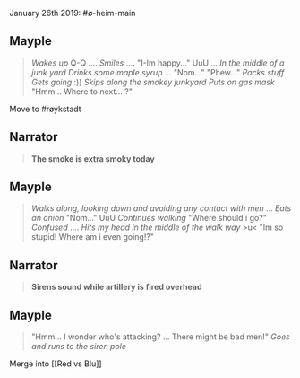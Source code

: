 January 26th 2019:
#ø-heim-main

Mayple
---
> _Wakes up_
> Q-Q ....
> _Smiles_ ....
> "I-Im happy..."
> UuU ...
> _In the middle of a junk yard_
> _Drinks some maple syrup_ ...
> "Nom..."
> "Phew..."
> _Packs stuff_
> _Gets going_ :))
> _Skips along the smokey junkyard_
> _Puts on gas mask_
> "Hmm... Where to next... ?"

Move to #røykstadt

Narrator
---
> **The smoke is extra smoky today**

Mayple
---
> _Walks along, looking down and avoiding any contact with men_
> ...
> _Eats an onion_
> "Nom..." UuU
> _Continues walking_
> "Where should i go?"
> _Confused_
> ....
> _Hits my head in the middle of the walk way_
> \>u< "Im so stupid! Where am i even going!?"

Narrator
---
> **Sirens sound while artillery is fired overhead**

Mayple
---
> "Hmm... I wonder who's attacking? ... There might be bad men!"
> _Goes and runs to the siren pole_

Merge into [[Red vs Blu]]